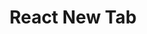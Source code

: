 ---
layout: default
title: React New Tab
link: https://addons.mozilla.org/en-US/firefox/addon/react-new-tab/
description: A new tab page for firefox built using React. Insipired by Safari's new tab page, this addon lists bookmarks in the bookmarks bar as safari cards.
---